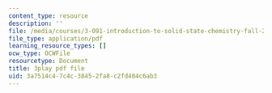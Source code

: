 ```yaml
---
content_type: resource
description: ''
file: /media/courses/3-091-introduction-to-solid-state-chemistry-fall-2018/3a7514c47c4c38452fa8c2fd404c6ab3_HBMHHwkTEJg.pdf
file_type: application/pdf
learning_resource_types: []
ocw_type: OCWFile
resourcetype: Document
title: 3play pdf file
uid: 3a7514c4-7c4c-3845-2fa8-c2fd404c6ab3
---
```

